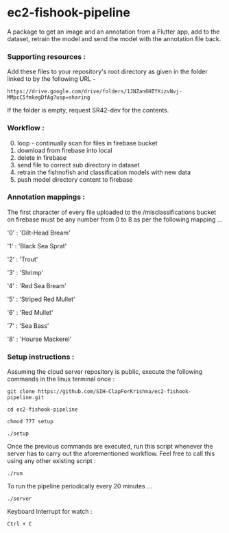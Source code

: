 # ec2-fishook-pipeline
A package to get an image and an annotation from a Flutter app, add to the dataset, retrain the model and send the model with the annotation file back.

### Supporting resources :

Add these files to your repository's root directory as given in the folder linked to by the following URL -

```https://drive.google.com/drive/folders/1JNZan6HIYXizvNvj-MMpcC5fmkegDfAg?usp=sharing```

If the folder is empty, request SR42-dev for the contents.

### Workflow :

0. loop - continually scan for files in firebase bucket
1. download from firebase into local
2. delete in firebase 
3. send file to correct sub directory in dataset
4. retrain the fishnofish and classification models with new data
5. push model directory content to firebase

### Annotation mappings :

The first character of every file uploaded to the /misclassifications bucket on firebase must be any number from 0 to 8 as per the following mapping ...

'0' : 'Gilt-Head Bream'

'1' : 'Black Sea Sprat'

'2' : 'Trout'

'3' : 'Shrimp'

'4' : 'Red Sea Bream'

'5' : 'Striped Red Mullet'

'6' : 'Red Mullet'

'7' : 'Sea Bass'

'8' : 'Hourse Mackerel'

### Setup instructions :

Assuming the cloud server repository is public, execute the following commands in the linux terminal once :

```git clone https://github.com/SIH-ClapForKrishna/ec2-fishook-pipeline.git```

```cd ec2-fishook-pipeline```

```chmod 777 setup```

```./setup```

Once the previous commands are executed, run this script whenever the server has to carry out the aforementioned workflow. Feel free to call this using any other existing script :

```./run``` 

To run the pipeline periodically every 20 minutes ...

```./server```

Keyboard Interrupt for watch : 

 ```Ctrl + C```

